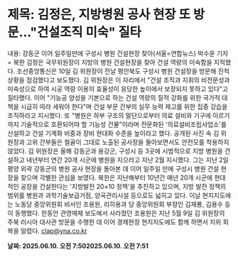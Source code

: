 # **제목: 김정은, 지방병원 공사 현장 또 방문…"건설조직 미숙" 질타**

  내용: 강동군 이어 일주일만에 구성시 병원 건설현장 찾아(서울=연합뉴스) 박수윤 기자 = 북한 김정은 국무위원장이 지방의 병원 건설현장을 찾아 건설 역량의 미숙함을 지적했다.    조선중앙통신은 10일 김 위원장이 전날 평안북도 구성시 병원 건설장을 방문해 진척 상황을 점검했다고 보도했다.    김 위원장은 이 자리에서 "건설 조직과 지휘의 비전문성과 미숙성으로 하여 시공 역량 이용의 효율성이 응당한 높이에서 보장되지 못하고 있다"고 질타했다.    이어 "기능공 양성을 기본으로 하는 건설 역량의 질적 강화를 위한 국가적 대책을 시급히 따라 세워야 한다"며 건설 부문 간부의 실무 능력 제고를 위한 집중 강습을 조직하라고 지시했다.    또 "병원은 하부 구조의 말단으로부터 의료 설비와 기구에 이르기까지 기술적으로 호환되어야 할 기능성 건물"이라며 전문화된 '의료설비조립사업소'를 신설하고 건설 기계화 비중과 장비 현대화 수준을 높이라고 했다.    공개된 사진 속 김 위원장과 고위 간부들은 철골이 그대로 노출된 공사장을 돌아보면서도 안전모를 착용하지 않았다.    김 위원장은 올해 강동군과 용강군, 구성시 등 3곳에 시범적으로 지방 병원을 건설하고 내년부터 연간 20개 시군에 병원을 지으라고 지난 2월 지시했다.    그는 지난 2일 평양 외곽 강동군의 병원 공사 현장을 돌아본 데 이어 일주일 만에 구성시 병원 건설 현장을 찾으며 각별한 관심을 보였다.    북한은 지난해부터 10년간 매년 20개 시군에 현대적인 공장을 건설한다는 '지방발전 20×10 정책'을 추진하고 있으며, 지방 발전 정책의 범위를 병원과 과학기술보급거점, 양곡관리시설 등으로도 넓히고 있다.    이날 현지지도에는 노동당 중앙위원회 비서인 조용원, 리히용과 당 중앙위원회 부장인 김재룡, 김용수 등이 동행했다.    한동안 관영매체 보도에서 사라졌던 조용원은 지난 5월 9일 김 위원장의 주북 러시아 대사관 방문을 수행한 데 이어 경제현장 현지지도에도 함께 하면서 지위 회복을 알렸다.    clap@yna.co.kr

  **날짜: 2025.06.10. 오전 7:502025.06.10. 오전 7:51**